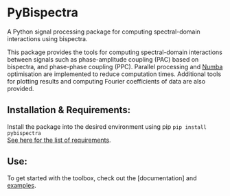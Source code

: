 # PyBispectra
A Python signal processing package for computing spectral-domain interactions using bispectra.

[](https://github.com/braindatalab/pybispectra/blob/main/docs/logo.gif)

This package provides the tools for computing spectral-domain interactions between signals such as phase-amplitude coupling (PAC) based on bispectra, and phase-phase coupling (PPC). Parallel processing and [Numba](https://numba.pydata.org/) optimisation are implemented to reduce computation times. Additional tools for plotting results and computing Fourier coefficients of data are also provided.

## Installation & Requirements:
Install the package into the desired environment using pip `pip install pybispectra`<br/>
[See here for the list of requirements](requirements.txt).

## Use:
To get started with the toolbox, check out the [documentation] and [examples](https://github.com/braindatalab/pybispectra/tree/main/examples).
